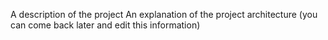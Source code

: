 A description of the project
An explanation of the project architecture (you can come back later and edit this information)
